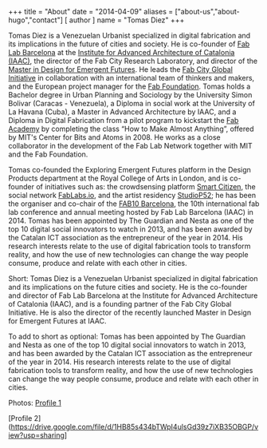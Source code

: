 +++
title = "About"
date = "2014-04-09"
aliases = ["about-us","about-hugo","contact"]
[ author ]
  name = "Tomas Diez"
+++

Tomas Diez is a Venezuelan Urbanist specialized in digital fabrication and its implications in the future of cities and society. He is co-founder of [Fab Lab Barcelona](http://www.fablabbcn.org) at the [Institute for Advanced Architecture of Catalonia (IAAC)](http://www.iaac.net), the director of the Fab City Research Laboratory, and director of the [Master in Design for Emergent Futures](http://mdef.iaac.net). He leads the [Fab City Global Initiative](http://www.fab.city) in collaboration with an international team of thinkers and makers, and the European project manager for the [Fab Foundation](http://www.fabfoundation.org). Tomas holds a Bachelor degree in Urban Planning and Sociology by the University Simon Bolivar (Caracas - Venezuela), a Diploma in social work at the University of La Havana (Cuba), a Master in Advanced Architecture by IAAC, and a Diploma in Digital Fabrication from a pilot program to kickstart the [Fab Academy](http://www.fabacademy.org) by completing the class “How to Make Almost Anything”, offered by MIT's Center for Bits and Atoms in 2008. He works as a close collaborator in the development of the Fab Lab Network together with MIT and the Fab Foundation.

Tomas co-founded the Exploring Emergent Futures platform in the Design Products department at the Royal College of Arts in London, and is co-founder of initiatives such as: the crowdsensing platform [Smart Citizen](http://www.smartcitizen.me), the social network [FabLabs.io](http://www.fablabs.io), and the artist residency [StudioP52](http://www.studiop52.com); he has been the organiser and co-chair of the [FAB10 Barcelona](http://www.fab10.org), the 10th international fab lab conference and annual meeting hosted by Fab Lab Barcelona (IAAC) in 2014. Tomas has been appointed by The Guardian and Nesta as one of the top 10 digital social innovators to watch in 2013, and has been awarded by the Catalan ICT association as the entrepreneur of the year in 2014. His research interests relate to the use of digital fabrication tools to transform reality, and how the use of new technologies can change the way people consume, produce and relate with each other in cities.

Short:
Tomas Diez is a Venezuelan Urbanist specialized in digital fabrication and its implications on the future cities and society. He is the co-founder and director of Fab Lab Barcelona at the Institute for Advanced Architecture of Catalonia (IAAC), and is a founding partner of the Fab City Global Initiative. He is also the director of the recently launched Master in Design for Emergent Futures at IAAC.

To add to short as optional: 
Tomas has been appointed by The Guardian and Nesta as one of the top 10 digital social innovators to watch in 2013, and has been awarded by the Catalan ICT association as the entrepreneur of the year in 2014. His research interests relate to the use of digital fabrication tools to transform reality, and how the use of new technologies can change the way people consume, produce and relate with each other in cities.


Photos: [Profile 1](https://images.adsttc.com/media/images/598e/1d04/b22e/382f/f400/0056/medium_jpg/Tomas_Diez_Fab_Lab.jpg?1502485761)

[Profile 2](https://drive.google.com/file/d/1HB85s434bTWpI4ulsGd39z7iXB35OBGP/view?usp=sharing]
